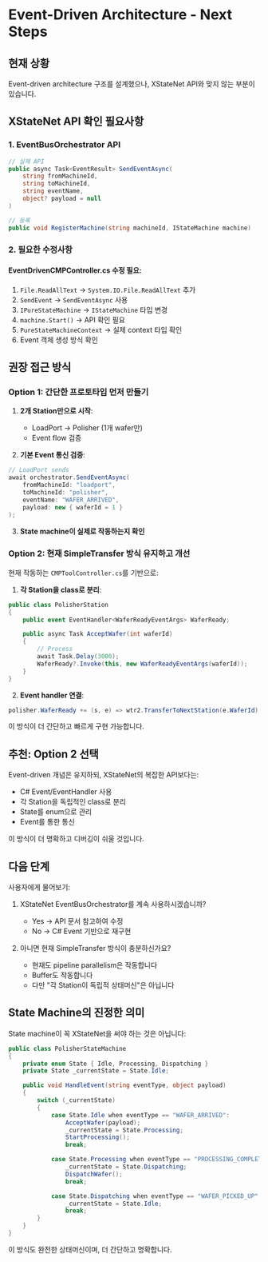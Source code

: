 # Event-Driven Architecture - Next Steps

## 현재 상황

Event-driven architecture 구조를 설계했으나, XStateNet API와 맞지 않는 부분이 있습니다.

## XStateNet API 확인 필요사항

### 1. EventBusOrchestrator API
```csharp
// 실제 API
public async Task<EventResult> SendEventAsync(
    string fromMachineId,
    string toMachineId,
    string eventName,
    object? payload = null
)

// 등록
public void RegisterMachine(string machineId, IStateMachine machine)
```

### 2. 필요한 수정사항

#### EventDrivenCMPController.cs 수정 필요:
1. `File.ReadAllText` → `System.IO.File.ReadAllText` 추가
2. `SendEvent` → `SendEventAsync` 사용
3. `IPureStateMachine` → `IStateMachine` 타입 변경
4. `machine.Start()` → API 확인 필요
5. `PureStateMachineContext` → 실제 context 타입 확인
6. Event 객체 생성 방식 확인

## 권장 접근 방식

###  Option 1: 간단한 프로토타입 먼저 만들기

1. **2개 Station만으로 시작**:
   - LoadPort → Polisher (1개 wafer만)
   - Event flow 검증

2. **기본 Event 통신 검증**:
```csharp
// LoadPort sends
await orchestrator.SendEventAsync(
    fromMachineId: "loadport",
    toMachineId: "polisher",
    eventName: "WAFER_ARRIVED",
    payload: new { waferId = 1 }
);
```

3. **State machine이 실제로 작동하는지 확인**

### Option 2: 현재 SimpleTransfer 방식 유지하고 개선

현재 작동하는 `CMPToolController.cs`를 기반으로:

1. **각 Station을 class로 분리**:
```csharp
public class PolisherStation
{
    public event EventHandler<WaferReadyEventArgs> WaferReady;

    public async Task AcceptWafer(int waferId)
    {
        // Process
        await Task.Delay(3000);
        WaferReady?.Invoke(this, new WaferReadyEventArgs(waferId));
    }
}
```

2. **Event handler 연결**:
```csharp
polisher.WaferReady += (s, e) => wtr2.TransferToNextStation(e.WaferId);
```

이 방식이 더 간단하고 빠르게 구현 가능합니다.

## 추천: Option 2 선택

Event-driven 개념은 유지하되, XStateNet의 복잡한 API보다는:
- C# Event/EventHandler 사용
- 각 Station을 독립적인 class로 분리
- State를 enum으로 관리
- Event를 통한 통신

이 방식이 더 명확하고 디버깅이 쉬울 것입니다.

## 다음 단계

사용자에게 물어보기:
1. XStateNet EventBusOrchestrator를 계속 사용하시겠습니까?
   - Yes → API 문서 참고하여 수정
   - No → C# Event 기반으로 재구현

2. 아니면 현재 SimpleTransfer 방식이 충분하신가요?
   - 현재도 pipeline parallelism은 작동합니다
   - Buffer도 작동합니다
   - 다만 "각 Station이 독립적 상태머신"은 아닙니다

## State Machine의 진정한 의미

State machine이 꼭 XStateNet을 써야 하는 것은 아닙니다:

```csharp
public class PolisherStateMachine
{
    private enum State { Idle, Processing, Dispatching }
    private State _currentState = State.Idle;

    public void HandleEvent(string eventType, object payload)
    {
        switch (_currentState)
        {
            case State.Idle when eventType == "WAFER_ARRIVED":
                AcceptWafer(payload);
                _currentState = State.Processing;
                StartProcessing();
                break;

            case State.Processing when eventType == "PROCESSING_COMPLETE":
                _currentState = State.Dispatching;
                DispatchWafer();
                break;

            case State.Dispatching when eventType == "WAFER_PICKED_UP":
                _currentState = State.Idle;
                break;
        }
    }
}
```

이 방식도 완전한 상태머신이며, 더 간단하고 명확합니다.
